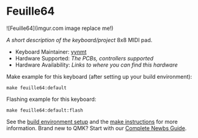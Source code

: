# Feuille64

![Feuille64](imgur.com image replace me!)

*A short description of the keyboard/project*
8x8 MIDI pad.


* Keyboard Maintainer: [yynmt](https://github.com/yynmt)
* Hardware Supported: *The PCBs, controllers supported*
* Hardware Availability: *Links to where you can find this hardware*

Make example for this keyboard (after setting up your build environment):

    make feuille64:default

Flashing example for this keyboard:

    make feuille64:default:flash

See the [build environment setup](https://docs.qmk.fm/#/getting_started_build_tools) and the [make instructions](https://docs.qmk.fm/#/getting_started_make_guide) for more information. Brand new to QMK? Start with our [Complete Newbs Guide](https://docs.qmk.fm/#/newbs).

